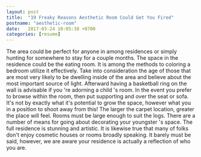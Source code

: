```yaml
---
layout: post
title:  "19 Freaky Reasons Aesthetic Room Could Get You Fired"
postname: "aesthetic-room"
date:   2017-03-24 10:05:38 +0700
categories: [resume]
---
```

The area could be perfect for anyone in among residences or simply hunting for somewhere to stay for a couple months. The space in the residence could be the eating room. It is among the methods to coloring a bedroom utilize it effectively. Take into consideration the age of those that are most very likely to be dwelling inside of the area and believe about the most important source of light. Afterward having a basketball ring on the wall is advisable if you 're adorning a child 's room. In the event you prefer to browse within the room, then put supporting and over the seat or sofa. It's not by exactly what it's potential to grow the space, however what you in a position to shoot away from this! The larger the carpet location, greater the place will feel. Rooms must be large enough to suit the logs. There are a number of means for going about decorating your youngster 's space. The full residence is stunning and artistic. It is likewise true that many of folks don't enjoy cosmetic houses or rooms broadly speaking. It barely must be said, however, we are aware your residence is actually a reflection of who you are.
